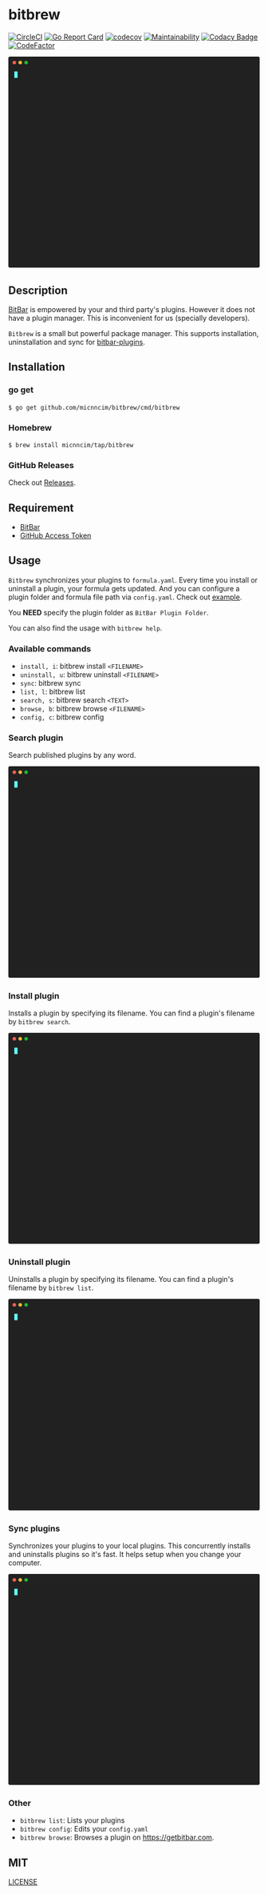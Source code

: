 # bitbrew

[![CircleCI](https://circleci.com/gh/micnncim/bitbrew.svg?style=svg)](https://circleci.com/gh/micnncim/bitbrew)
[![Go Report Card](https://goreportcard.com/badge/github.com/micnncim/bitbrew)](https://goreportcard.com/report/github.com/micnncim/bitbrew)
[![codecov](https://codecov.io/gh/micnncim/bitbrew/branch/master/graph/badge.svg)](https://codecov.io/gh/micnncim/bitbrew)
[![Maintainability](https://api.codeclimate.com/v1/badges/6481fea60b20eefb9af9/maintainability)](https://codeclimate.com/github/micnncim/bitbrew/maintainability)
[![Codacy Badge](https://api.codacy.com/project/badge/Grade/1b68067c1d53421e96eee157d8fc349f)](https://www.codacy.com/app/micnncim/bitbrew?utm_source=github.com&amp;utm_medium=referral&amp;utm_content=micnncim/bitbrew&amp;utm_campaign=Badge_Grade)
[![CodeFactor](https://www.codefactor.io/repository/github/micnncim/bitbrew/badge)](https://www.codefactor.io/repository/github/micnncim/bitbrew)

![bitbrew](./_doc/bitbrew.svg)

## Description

[BitBar](https://github.com/matryer/bitbar) is empowered by your and third party's plugins. However it does not have a plugin manager. This is inconvenient for us (specially developers).

`Bitbrew` is a small but powerful package manager. This supports installation, uninstallation and sync for [bitbar-plugins](https://github.com/matryer/bitbar-plugins).

## Installation

### go get

```
$ go get github.com/micnncim/bitbrew/cmd/bitbrew
```

### Homebrew

```
$ brew install micnncim/tap/bitbrew
```

### GitHub Releases

Check out [Releases](https://github.com/micnncim/bitbrew/releases).

## Requirement

- [BitBar](https://github.com/matryer/bitbar)
- [GitHub Access Token](https://github.com/settings/tokens)

## Usage

`Bitbrew` synchronizes your plugins to `formula.yaml`. Every time you install or uninstall a plugin, your formula gets updated. And you can configure a plugin folder and formula file path via `config.yaml`. Check out [example](./_example).

You **NEED** specify the plugin folder as `BitBar Plugin Folder`.  

You can also find the usage with `bitbrew help`.

### Available commands

- `install, i`: bitbrew install `<FILENAME>`
- `uninstall, u`: bitbrew uninstall `<FILENAME>`
- `sync`: bitbrew sync
- `list, l`: bitbrew list
- `search, s`: bitbrew search `<TEXT>`
- `browse, b`: bitbrew browse `<FILENAME>`
- `config, c`: bitbrew config

### Search plugin

Search published plugins by any word.

![search](./_doc/search.svg)

### Install plugin

Installs a plugin by specifying its filename. You can find a plugin's filename by `bitbrew search`.

![install](./_doc/install.svg)

### Uninstall plugin

Uninstalls a plugin by specifying its filename. You can find a plugin's filename by `bitbrew list`.

![uninstall](./_doc/uninstall.svg)

### Sync plugins

Synchronizes your plugins to your local plugins. This concurrently installs and uninstalls plugins so it's fast.
It helps setup when you change your computer.

![sync](./_doc/sync.svg)

### Other

- `bitbrew list`: Lists your plugins
- `bitbrew config`: Edits your `config.yaml`
- `bitbrew browse`: Browses a plugin on https://getbitbar.com.

## MIT

[LICENSE](./LICENSE)
